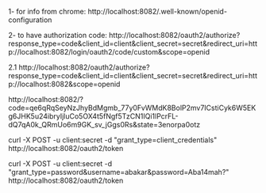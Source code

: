 
1- for info from chrome:
http://localhost:8082/.well-known/openid-configuration

2- to have authorization code:
http://localhost:8082/oauth2/authorize?response_type=code&client_id=client&client_secret=secret&redirect_uri=http://localhost:8082/login/oauth2/code/custom&scope=openid

2.1
http://localhost:8082/oauth2/authorize?response_type=code&client_id=client&client_secret=secret&redirect_uri=http://localhost:8082&scope=openid

http://localhost:8082/?code=qe6qRqSeyNzJhyBdMgmb_77y0FvWMdK8BolP2mv7ICstiCyk6W5EKg6JHK5u24ibryIjluCo5OX4t5fNgf5TzCN1IQi1lPcrFL-dQ7qA0k_QRmUo6m9GK_sv_jGgs0Rs&state=3enorpa0otz


curl -X POST -u client:secret -d "grant_type=client_credentials" http://localhost:8082/oauth2/token 

curl -X POST -u client:secret -d "grant_type=password&username=abakar&password=Aba14mah?" http://localhost:8082/oauth2/token